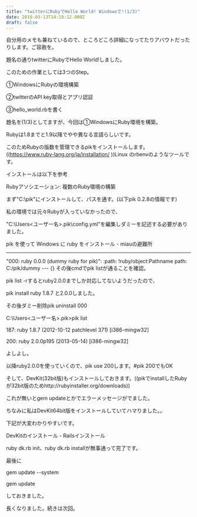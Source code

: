 ```yaml
---
title: "twitterにRubyでHello World! Windowsで!(1/3)"
date: 2018-03-13T14:19:12.000Z
draft: false
---
```


自分用のメモも兼ねているので、ところどころ詳細になってたりアバウトだったりします。ご容赦を。

題名の通りtwitterにRubyでHello World!しました。

このための作業としては3つのStep。

①WindowsにRubyの環境構築

②twitterのAPI key取得とアプリ認証

③hello_world.rbを書く

題名を(1/3)としてますが、今回は①WindowsにRuby環境を構築。

Rubyは1.8までと1.9以降でやや異なる言語らしいです。

このためRubyの版数を管理できるpikをインストールします。((https://www.ruby-lang.org/ja/installation/
))Linux のrbenvのようなツールです。



インストールは以下を参考

Rubyアソシエーション: 複数のRuby環境の構築

まず"C:\pik"にインストールして、パスを通す。(以下pik 0.2.8の情報です)

私の環境では元々Rubyが入っていなかったので、

"C:\Users<ユーザー名>.pik\config.yml"を編集しダミーを記述する必要がありました。

pik を使って Windows に ruby をインストール - miauの避難所


--------------------------------------------------------------------------------

"000: ruby 0.0.0 (dummy ruby for pik)":
:path: !ruby/object:Pathname
path: C:/pik/dummy
--- {}
その後cmdでpik listが通ることを確認。

pik list -rするとruby2.0.0までしか対応してないようだったので、

pik install ruby 1.8.7 と2.0.0しました。

その後ダミー削除pik uninstall 000

C:\Users<ユーザー名>.pik>pik list

187: ruby 1.8.7 (2012-10-12 patchlevel 371) [i386-mingw32]

200: ruby 2.0.0p195 (2013-05-14) [i386-mingw32]

よしよし。

以降ruby2.0.0を使っていくので、pik use 200します。#pik 200でもOK

そして、DevKit(32bit版)もインストールしておきます。((pikでinstallしたRubyが32bit版のためhttp://rubyinstaller.org/downloads))

これが無いとgem updateとかでエラーメッセージがでました。

ちなみに私はDevKit64bit版をインストールしていてハマりました。。

下記が大変わかりやすいです。

DevKitのインストール - Railsインストール

ruby dk.rb init、ruby dk.rb installが無事通って完了です。

最後に

gem update --system

gem update

しておきました。

長くなりました。続きは次回。
